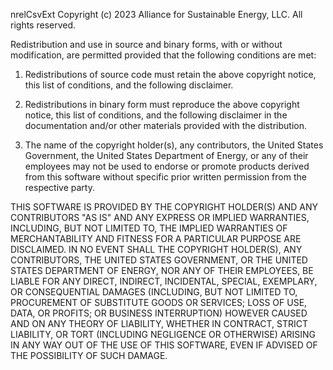 nrelCsvExt Copyright (c) 2023 Alliance for Sustainable Energy, LLC. All rights reserved.

Redistribution and use in source and binary forms, with or without modification, are permitted provided that the following conditions are met:

1. Redistributions of source code must retain the above copyright notice, this list of conditions, and the following disclaimer.

2. Redistributions in binary form must reproduce the above copyright notice, this list of conditions, and the following disclaimer in the documentation and/or other materials provided with the distribution.

3. The name of the copyright holder(s), any contributors, the United States Government, the United States Department of Energy, or any of their employees may not be used to endorse or promote products derived from this software without specific prior written permission from the respective party.

THIS SOFTWARE IS PROVIDED BY THE COPYRIGHT HOLDER(S) AND ANY CONTRIBUTORS "AS IS" AND ANY EXPRESS OR IMPLIED WARRANTIES, INCLUDING, BUT NOT LIMITED TO, THE IMPLIED WARRANTIES OF MERCHANTABILITY AND FITNESS FOR A PARTICULAR PURPOSE ARE DISCLAIMED. IN NO EVENT SHALL THE COPYRIGHT HOLDER(S), ANY CONTRIBUTORS, THE UNITED STATES GOVERNMENT, OR THE UNITED STATES DEPARTMENT OF ENERGY, NOR ANY OF THEIR EMPLOYEES, BE LIABLE FOR ANY DIRECT, INDIRECT, INCIDENTAL, SPECIAL, EXEMPLARY, OR CONSEQUENTIAL DAMAGES (INCLUDING, BUT NOT LIMITED TO, PROCUREMENT OF SUBSTITUTE GOODS OR SERVICES; LOSS OF USE, DATA, OR PROFITS; OR BUSINESS INTERRUPTION) HOWEVER CAUSED AND ON ANY THEORY OF LIABILITY, WHETHER IN CONTRACT, STRICT LIABILITY, OR TORT (INCLUDING NEGLIGENCE OR OTHERWISE) ARISING IN ANY WAY OUT OF THE USE OF THIS SOFTWARE, EVEN IF ADVISED OF THE POSSIBILITY OF SUCH DAMAGE.
